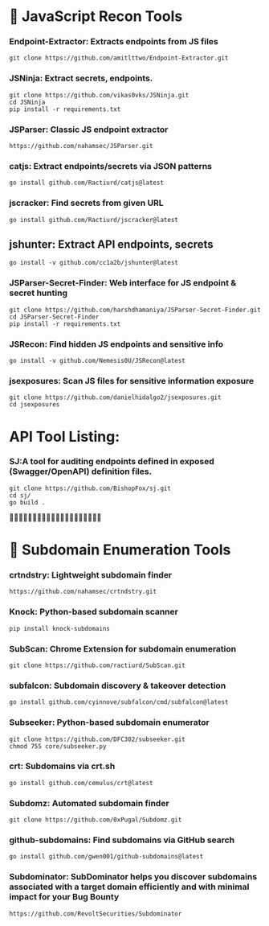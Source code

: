 # 🎯 JavaScript Recon Tools

### Endpoint-Extractor: Extracts endpoints from JS files

```
git clone https://github.com/amitlttwo/Endpoint-Extractor.git

```

### JSNinja: Extract secrets, endpoints.

```
git clone https://github.com/vikas0vks/JSNinja.git
cd JSNinja
pip install -r requirements.txt
```

###  JSParser: Classic JS endpoint extractor

```
https://github.com/nahamsec/JSParser.git
```

### catjs: Extract endpoints/secrets via JSON patterns

```
go install github.com/Ractiurd/catjs@latest
```

### jscracker: Find secrets from given URL

```
go install github.com/Ractiurd/jscracker@latest
```

## jshunter: Extract API endpoints, secrets

```
go install -v github.com/cc1a2b/jshunter@latest
```

### JSParser-Secret-Finder: Web interface for JS endpoint & secret hunting

```
git clone https://github.com/harshdhamaniya/JSParser-Secret-Finder.git
cd JSParser-Secret-Finder
pip install -r requirements.txt
```

### JSRecon: Find hidden JS endpoints and sensitive info

```
go install -v github.com/Nemesis0U/JSRecon@latest

```

### jsexposures: Scan JS files for sensitive information exposure

```
git clone https://github.com/danielhidalgo2/jsexposures.git
cd jsexposures
```

# API Tool Listing:

###  SJ:A tool for auditing endpoints defined in exposed (Swagger/OpenAPI) definition files.

```
git clone https://github.com/BishopFox/sj.git
cd sj/
go build .
```



🎯🎯🎯🎯🎯🎯🎯🎯🎯🎯🎯🎯🎯🎯🎯🎯🎯🎯🎯🎯

# 🎯 Subdomain Enumeration Tools

###  crtndstry: Lightweight subdomain finder

```
https://github.com/nahamsec/crtndstry.git
```

###  Knock: Python-based subdomain scanner

```
pip install knock-subdomains
```

###  SubScan: Chrome Extension for subdomain enumeration

```
git clone https://github.com/ractiurd/SubScan.git
```

###  subfalcon: Subdomain discovery & takeover detection

```
go install github.com/cyinnove/subfalcon/cmd/subfalcon@latest
```

###  Subseeker: Python-based subdomain enumerator

```
git clone https://github.com/DFC302/subseeker.git
chmod 755 core/subseeker.py
```

###  crt: Subdomains via crt.sh

```
go install github.com/cemulus/crt@latest
```

### Subdomz: Automated subdomain finder

```
git clone https://github.com/0xPugal/Subdomz.git
```

###  github-subdomains: Find subdomains via GitHub search

```
go install github.com/gwen001/github-subdomains@latest
```

### Subdominator: SubDominator helps you discover subdomains associated with a target domain efficiently and with minimal impact for your Bug Bounty

```
https://github.com/RevoltSecurities/Subdominator
```




































































































